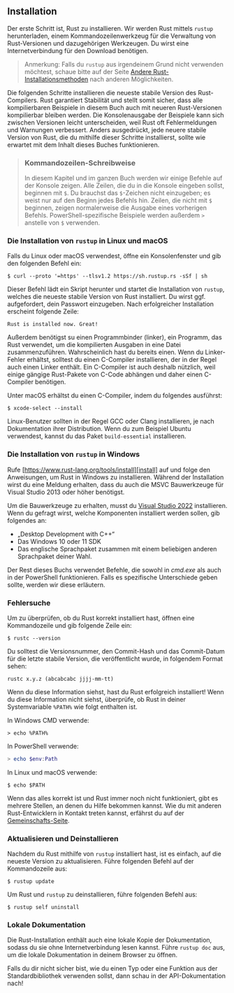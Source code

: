 ## Installation

Der erste Schritt ist, Rust zu installieren. Wir werden Rust mittels `rustup`
herunterladen, einem Kommandozeilenwerkzeug für die Verwaltung von Rust-Versionen
und dazugehörigen Werkzeugen. Du wirst eine Internetverbindung für den Download
benötigen.

> Anmerkung: Falls du `rustup` aus irgendeinem Grund nicht verwenden möchtest,
> schaue bitte auf der Seite [Andere Rust-Installationsmethoden][otherinstall]
> nach anderen Möglichkeiten.

Die folgenden Schritte installieren die neueste stabile Version des
Rust-Compilers. Rust garantiert Stabilität und stellt somit sicher,
dass alle kompilierbaren Beispiele in diesem Buch auch mit neueren
Rust-Versionen kompilierbar bleiben werden. Die Konsolenausgabe
der Beispiele kann sich zwischen Versionen leicht unterscheiden,
weil Rust oft Fehlermeldungen und Warnungen verbessert.
Anders ausgedrückt, jede neuere stabile Version von Rust, die du
mithilfe dieser Schritte installierst, sollte wie erwartet mit dem
Inhalt dieses Buches funktionieren.

> ### Kommandozeilen-Schreibweise
>
> In diesem Kapitel und im ganzen Buch werden wir einige Befehle auf der
> Konsole zeigen. Alle Zeilen, die du in die Konsole eingeben sollst,
> beginnen mit `$`. Du brauchst das `$`-Zeichen nicht einzugeben;
> es weist nur auf den Beginn jedes Befehls hin. Zeilen, die nicht mit
> `$` beginnen, zeigen normalerweise die Ausgabe eines vorherigen Befehls.
> PowerShell-spezifische Beispiele werden außerdem `>` anstelle von `$`
> verwenden.

### Die Installation von `rustup` in Linux und macOS

Falls du Linux oder macOS verwendest, öffne ein Konsolenfenster und gib den
folgenden Befehl ein:

```console
$ curl --proto '=https' --tlsv1.2 https://sh.rustup.rs -sSf | sh
```

Dieser Befehl lädt ein Skript herunter und startet die Installation
von `rustup`, welches die neueste stabile Version von Rust installiert.
Du wirst ggf. aufgefordert, dein Passwort einzugeben. Nach erfolgreicher
Installation erscheint folgende Zeile:

```text
Rust is installed now. Great!
```

Außerdem benötigst su einen Programmbinder (linker), ein Programm, das Rust
verwendet, um die kompilierten Ausgaben in eine Datei zusammenzuführen.
Wahrscheinlich hast du bereits einen. Wenn du Linker-Fehler erhältst, solltest
du einen C-Compiler installieren, der in der Regel auch einen Linker enthält.
Ein C-Compiler ist auch deshalb nützlich, weil einige gängige Rust-Pakete von
C-Code abhängen und daher einen C-Compiler benötigen.

Unter macOS erhältst du einen C-Compiler, indem du folgendes ausführst:

```console
$ xcode-select --install
```

Linux-Benutzer sollten in der Regel GCC oder Clang installieren, je nach
Dokumentation ihrer Distribution. Wenn du zum Beispiel Ubuntu verwendest,
kannst du das Paket `build-essential` installieren.

### Die Installation von `rustup` in Windows

Rufe [https://www.rust-lang.org/tools/install][install] auf und folge
den Anweisungen, um Rust in Windows zu installieren. Während der Installation
wirst du eine Meldung erhalten, dass du auch die MSVC Bauwerkzeuge für Visual
Studio 2013 oder höher benötigst.

Um die Bauwerkzeuge zu erhalten, musst du [Visual Studio 2022][visualstudio]
installieren. Wenn du gefragt wirst, welche Komponenten installiert werden
sollen, gib folgendes an:

* „Desktop Development with C++“
* Das Windows 10 oder 11 SDK
* Das englische Sprachpaket zusammen mit einem beliebigen anderen Sprachpaket
  deiner Wahl.

Der Rest dieses Buchs verwendet Befehle, die sowohl in *cmd.exe* als auch
in der PowerShell funktionieren. Falls es spezifische Unterschiede geben sollte,
werden wir diese erläutern.

### Fehlersuche

Um zu überprüfen, ob du Rust korrekt installiert hast, öffnen eine
Kommandozeile und gib folgende Zeile ein:

```console
$ rustc --version
```

Du solltest die Versionsnummer, den Commit-Hash und das Commit-Datum für die
letzte stabile Version, die veröffentlicht wurde, in folgendem Format sehen:

```text
rustc x.y.z (abcabcabc jjjj-mm-tt)
```

Wenn du diese Information siehst, hast du Rust erfolgreich installiert! Wenn du
diese Information nicht siehst, überprüfe, ob Rust in deiner Systemvariable
`%PATH%` wie folgt enthalten ist.

In Windows CMD verwende:

```console
> echo %PATH%
```

In PowerShell verwende:

```powershell
> echo $env:Path
```

In Linux und macOS verwende:

```console
$ echo $PATH
```

Wenn das alles korrekt ist und Rust immer noch nicht funktioniert, gibt es
mehrere Stellen, an denen du Hilfe bekommen kannst. Wie du mit anderen
Rust-Entwicklern in Kontakt treten kannst, erfährst du auf der
[Gemeinschafts-Seite][community].

### Aktualisieren und Deinstallieren

Nachdem du Rust mithilfe von `rustup` installiert hast, ist es einfach,
auf die neueste Version zu aktualisieren. Führe folgenden Befehl auf der
Kommandozeile aus:

```console
$ rustup update
```

Um Rust und `rustup` zu deinstallieren, führe folgenden Befehl aus:

```console
$ rustup self uninstall
```

### Lokale Dokumentation

Die Rust-Installation enthält auch eine lokale Kopie der Dokumentation, sodass
du sie ohne Internetverbindung lesen kannst. Führe `rustup doc` aus, um die
lokale Dokumentation in deinem Browser zu öffnen.

Falls du dir nicht sicher bist, wie du einen Typ oder eine Funktion aus der
Standardbibliothek verwenden sollst, dann schau in der API-Dokumentation nach!

[community]: https://www.rust-lang.org/community
[install]: https://www.rust-lang.org/tools/install
[otherinstall]: https://forge.rust-lang.org/infra/other-installation-methods.html
[visualstudio]: https://visualstudio.microsoft.com/downloads/
